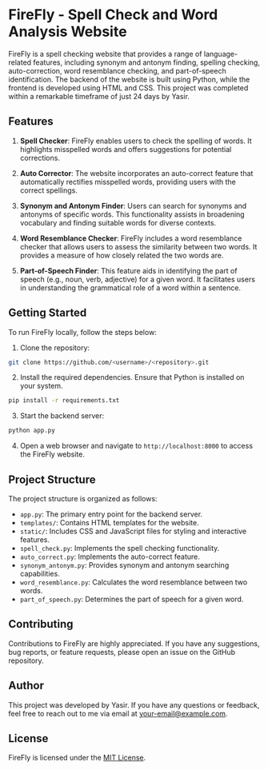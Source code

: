 # FireFly - Spell Check and Word Analysis Website

FireFly is a spell checking website that provides a range of language-related features, including synonym and antonym finding, spelling checking, auto-correction, word resemblance checking, and part-of-speech identification. The backend of the website is built using Python, while the frontend is developed using HTML and CSS. This project was completed within a remarkable timeframe of just 24 days by Yasir.

## Features

1. **Spell Checker**: FireFly enables users to check the spelling of words. It highlights misspelled words and offers suggestions for potential corrections.

2. **Auto Corrector**: The website incorporates an auto-correct feature that automatically rectifies misspelled words, providing users with the correct spellings.

3. **Synonym and Antonym Finder**: Users can search for synonyms and antonyms of specific words. This functionality assists in broadening vocabulary and finding suitable words for diverse contexts.

4. **Word Resemblance Checker**: FireFly includes a word resemblance checker that allows users to assess the similarity between two words. It provides a measure of how closely related the two words are.

5. **Part-of-Speech Finder**: This feature aids in identifying the part of speech (e.g., noun, verb, adjective) for a given word. It facilitates users in understanding the grammatical role of a word within a sentence.

## Getting Started

To run FireFly locally, follow the steps below:

1. Clone the repository:

```bash
git clone https://github.com/<username>/<repository>.git
```

2. Install the required dependencies. Ensure that Python is installed on your system.

```bash
pip install -r requirements.txt
```

3. Start the backend server:

```bash
python app.py
```

4. Open a web browser and navigate to `http://localhost:8000` to access the FireFly website.

## Project Structure

The project structure is organized as follows:

- `app.py`: The primary entry point for the backend server.
- `templates/`: Contains HTML templates for the website.
- `static/`: Includes CSS and JavaScript files for styling and interactive features.
- `spell_check.py`: Implements the spell checking functionality.
- `auto_correct.py`: Implements the auto-correct feature.
- `synonym_antonym.py`: Provides synonym and antonym searching capabilities.
- `word_resemblance.py`: Calculates the word resemblance between two words.
- `part_of_speech.py`: Determines the part of speech for a given word.

## Contributing

Contributions to FireFly are highly appreciated. If you have any suggestions, bug reports, or feature requests, please open an issue on the GitHub repository.

## Author

This project was developed by Yasir. If you have any questions or feedback, feel free to reach out to me via email at [your-email@example.com](mailto:your-email@example.com).

## License

FireFly is licensed under the [MIT License](LICENSE).
